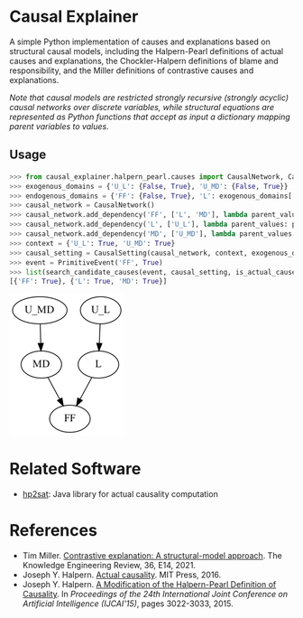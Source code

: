 # Causal Explainer
A simple Python implementation of causes and explanations based on structural causal models, including the Halpern-Pearl definitions of actual causes and explanations, the Chockler-Halpern definitions of blame and responsibility, and the Miller definitions of contrastive causes and explanations.

*Note that causal models are restricted strongly recursive (strongly acyclic) causal networks over discrete variables, while structural equations are represented as Python functions that accept as input a dictionary mapping parent variables to values.*

## Usage

```python
>>> from causal_explainer.halpern_pearl.causes import CausalNetwork, CausalSetting, PrimitiveEvent, search_candidate_causes, is_actual_cause
>>> exogenous_domains = {'U_L': {False, True}, 'U_MD': {False, True}}
>>> endogenous_domains = {'FF': {False, True}, 'L': exogenous_domains['U_L'], 'MD': exogenous_domains['U_MD']}
>>> causal_network = CausalNetwork()
>>> causal_network.add_dependency('FF', ['L', 'MD'], lambda parent_values: parent_values['L'] or parent_values['MD'])
>>> causal_network.add_dependency('L', ['U_L'], lambda parent_values: parent_values['U_L'])
>>> causal_network.add_dependency('MD', ['U_MD'], lambda parent_values: parent_values['U_MD'])
>>> context = {'U_L': True, 'U_MD': True}
>>> causal_setting = CausalSetting(causal_network, context, exogenous_domains, endogenous_domains)
>>> event = PrimitiveEvent('FF', True)
>>> list(search_candidate_causes(event, causal_setting, is_actual_cause))
[{'FF': True}, {'L': True, 'MD': True}]
```

![](causal_explainer/examples/img/forest_fire_disjunctive.png)

# Related Software
- [hp2sat](https://github.com/amjadKhalifah/HP2SAT1.0): Java library for actual causality computation

# References
- Tim Miller. [Contrastive explanation: A structural-model approach](https://doi.org/10.1017/S0269888921000102). The Knowledge Engineering Review, 36, E14, 2021.
- Joseph Y. Halpern. [Actual causality](https://mitpress.mit.edu/books/actual-causality). MIT Press, 2016.
- Joseph Y. Halpern. [A Modification of the Halpern-Pearl Definition of Causality](https://www.ijcai.org/Proceedings/15/Papers/427.pdf). In *Proceedings of the 24th International Joint Conference on Artificial Intelligence (IJCAI'15)*, pages 3022-3033, 2015.
